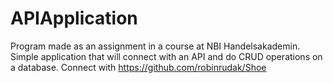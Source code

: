 # APIApplication
Program made as an assignment in a course at NBI Handelsakademin.
Simple application that will connect with an API and do CRUD operations on a database.
Connect with https://github.com/robinrudak/Shoe
